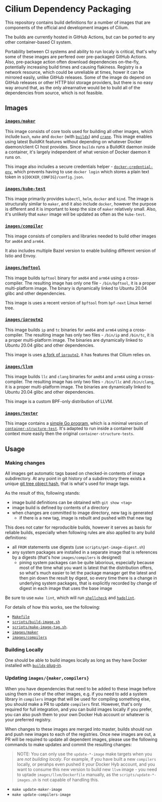 # Cilium Dependency Packaging

This repository contains build definitions for a number of images that are components of the official and development images of Cilium.

The builds are currently hosted in GitHub Actions, but can be ported to any other container-based CI system.

Portability between CI systems and ability to run localy is critical, that's why some of these images are perfered over pre-packaged GitHub Actions.
Also, pre-package action often download dependencies on-the-fly, potentially increasing build times and causing flakiness. Registry is a network
resource, which could be unreliable at times, hower it can be mirrored easily, unlike GitHub releases.
Some of the image do depend on GitHub releases or other HTTP blol storage providers, but there is no easy way around that, as the only alrearnative
would be to build all of the dependencies from source, which is not feasible.

## Images

### [`images/maker`](images/maker/Dockerfile)

This image consists of core tools used for building all other images, which include `bash`, `make` and `docker` (with [`buildx`](https://github.com/docker/buildx))
and [`crane`](https://github.com/google/go-containerregistry/blob/master/cmd/crane).
This image enables using latest BuildKit features without depending on whatever Docker daemon/client CI host provides.
Since `buildx` runs a BuildKit daemon inside a container, it's largely independent of what version of Docker daemon it runs on.

This image also includes a secure credentials helper - [`docker-credential-env`](http://github.com/errordeveloper/docker-credential-env),
which prevents having to use `docker login` which stores a plain text token in `${DOCKER_CONFIG}/config.json`.

### [`images/kube-test`](images/kube-test/Dockerfile)

This image primarily provides `kubectl`, `helm`, `docker` and `kind`. The image is structurally similar to `maker`, and it also
include `docker`, however the purpose is different and it is important to keep the size of `maker` relatively small.
Also, it's unlikely that `maker` image will be updated as often as the `kube-test`.

### [`images/compiler`](images/compilers/Dockerfile)

This image consists of compilers and libraries needed to build other images for `amd64` and `arm64`.

It also includes multiple Bazel version to enable building different version of Istio and Envoy.

### [`images/bpftool`](images/bpftool/Dockerfile)

This image builds `bpftool` binary for `amd64` and `arm64` using a cross-compiler. The resulting image has only one file -
`/bin/bpftool`, it is a proper multi-platform image. The binary is dynamically linked to Ubuntu 20.04 glibc and other dependencies.

This image is uses a recent version of `bpftool` from `bpf-next` Linux kernel tree.

### [`images/iproute2`](images/iproute2/Dockerfile)

This image builds `ip` and `tc` binaries for `amd64` and `arm64` using a cross-compiler. The resulting image has only two files -
`/bin/ip` and `/bin/tc`, it is a proper multi-platform image. The binaries are dynamically linked to Ubuntu 20.04 glibc and other
dependencies.

This image is uses [a fork of `iproute2`](https://github.com/cilium/iproute2), it has features that Cilium relies on.

### [`images/llvm`](images/llvm/Dockerfile)

This image builds `llc` and `clang` binaries for `amd64` and `arm64` using a cross-compiler. The resulting image has only two
files - `/bin/llc` and `/bin/clang`, it is a proper multi-platform image. The binaries are dynamically linked to Ubuntu 20.04 glibc
and other dependencies.

This image is a custom BPF-only distribution of LLVM.

### [`images/tester`](images/tester/Dockerfile)

This image contains a [simple Go program](images/tester/cst/main.go), which is a minimal version of [`container-structure-test`](https://github.com/GoogleContainerTools/container-structure-test).
It's adapted to run inside a container build context more easily then the original `container-structure-tests`.

## Usage

### Making changes

All images get automatic tags based on checked-in contents of image subdirectory. At any point in git history of a subdirectory
there exists a unique [git tree object hash](https://git-scm.com/book/en/v2/Git-Internals-Git-Objects), that is what's used for
image tags.

As the result of this, following stands:

- image build definitions can be obtained with `git show <tag>`
- image build is defined by contents of a directory
- when changes are committed to image directory, new tag is generated
    - if there is a new tag, image is rebuilt and pushed with that new tag

This does not cater for reproducible builds, however it serves as basis for reliable builds, especially when following rules
are also applied to any build definitions:

- all `FROM` statements use digests (use `scripts/get-image-digest.sh`)
- any system packages are installed in a separate image that is references by a digests (that's how `images/compilers` is designed)
    - pining system packages can be quite laborious, especially because most of the time what you want is latest that the distribution offers,
      so what's much easier to let the package manager get the latest and then pin down the result by digest, so every time there is a change
      in underlying system packages, that is explicitly recorded by change of digest in each image that uses the base image

Be sure to use `make lint`, which will run [`shellcheck`](https://github.com/koalaman/shellcheck) and [`hadolint`](https://github.com/hadolint/hadolint).

For details of how this works, see the following:

- [`Makefile`](Makefile)
- [`scripts/build-image.sh`](`scripts/build-image.sh`)
- [`scripts/make-image-tag.sh`](scripts/make-image-tag.sh).
- [`images/maker`](images/maker/Dockerfile)
- [`images/compilers`](images/compilers/Dockerfile)

### Building Locally

One should be able to build images locally as long as they have Docker installed with [`buildx` plug-in](https://docs.docker.com/buildx/working-with-buildx/).

### Updating `images/{maker,compilers}`

When you have dependencies that need to be added to these image before using them in one of the other images, e.g. if you need to add a system
library in `compilers` image that will be used for compiling something else, you should make a PR to update `compilers` first.
However, that's only required for full integration, and you can build images locally if you prefer, you can also push them to your own Docker Hub
account or whatever is your preferred registry.

When changes to these images are merged into master, builds should run and push new images to each of the registries.
Once new images are out, a PR will be required to update all dependent images, please use the following commands to
make updates and commit the resulting changes:

> NOTE: You can only use the `update-*-image` make targets when you are _not building localy_. For example, if you have built a new `compilers`
> locally, or perahps even pushed it your Docker Hyb account, and you want to consume this new version to build new `llvm` image - you need to uptade
> `images/llvm/Dockerfile` manually, as the `scripts/update-*-images.sh` is not capable of handling this.

- `make update-maker-image`
- `make update-compilers-image`
